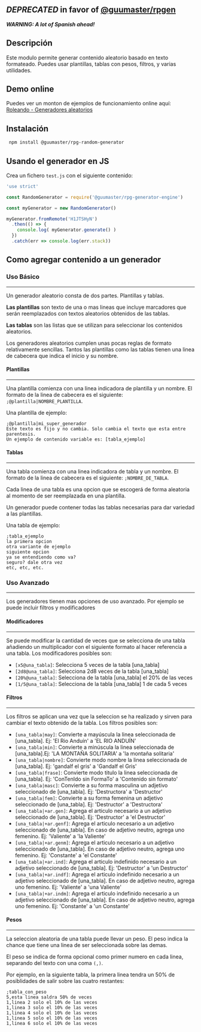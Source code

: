 

## **_DEPRECATED_** in favor of [@guumaster/rpgen](https://github.com/guumaster/rpgen)

**_WARNING: A lot of Spanish ahead!_**


## Descripción

Este modulo permite generar contenido aleatorio basado en texto formateado. Puedes usar plantillas, tablas con pesos, filtros, y varias utilidades.

## Demo online 

Puedes ver un monton de ejemplos de funcionamiento online aquí: [Roleando - Generadores aleatorios](https://roleando.herokuapp.com/generadores)

## Instalación 

```sh
 npm install @guumaster/rpg-random-generator
```

## Usando el generador en JS

Crea un fichero `test.js` con el siguiente contenido: 

```js
'use strict'

const RandomGenerator = require('@guumaster/rpg-generator-engine')

const myGenerator = new RandomGenerator()

myGenerator.fromRemote('H1JTSHyN')
  .then(() => {
    console.log( myGenerator.generate() )
  })
  .catch(err => console.log(err.stack))

``` 

## Como agregar contenido a un generador

### Uso Básico
---

Un generador aleatorio consta de dos partes. Plantillas y tablas.

**Las plantillas** son texto de una o mas lineas que incluye marcadores que serán reemplazados con textos aleatorios obtenidos de las tablas.

**Las tablas** son las listas que se utilizan para seleccionar los contenidos aleatorios.

Los generadores aleatorios cumplen unas pocas reglas de formato relativamente sencillas. Tantos las plantillas como las tablas tienen una linea de cabecera que indica el inicio y su nombre. 

#### Plantillas
---

Una plantilla comienza con una linea indicadora de plantilla y un nombre. El formato de la linea de cabecera es el siguiente: `;@plantilla|NOMBRE_PLANTILLA`.

Una plantilla de ejemplo: 

```code
;@plantilla|mi_super_generador
Este texto es fijo y no cambia. Solo cambia el texto que esta entre parentesis.
Un ejemplo de contenido variable es: [tabla_ejemplo]
```

#### Tablas
---

Una tabla comienza con una linea indicadora de tabla y un nombre. El formato de la linea de cabecera es el siguiente: `;NOMBRE_DE_TABLA`.

Cada linea de una tabla es una opcion que se escogerá de forma aleatoria al momento de ser reemplazada en una plantilla.

Un generador puede contener todas las tablas necesarias para dar variedad a las plantillas.

Una tabla de ejemplo: 

```code
;tabla_ejemplo
la primera opcion
otra variante de ejemplo
siguiente opcion
ya se entendiendo como va?
seguro? dale otra vez
etc, etc, etc.
```

### Uso Avanzado
---

Los generadores tienen mas opciones de uso avanzado. Por ejemplo se puede incluir filtros y modificadores

#### Modificadores
---

Se puede modificar la cantidad de veces que se selecciona de una tabla añadiendo un multiplicador con el siguiente formato al hacer referencia a una tabla. Los modificadores posibles son:

*   `[x5@una_tabla]`: Selecciona 5 veces de la tabla [una_tabla]
*   `[2d8@una_tabla]`: Selecciona 2d8 veces de la tabla [una_tabla]
*   `[20%@una_tabla]`: Selecciona de la tabla [una_tabla] el 20% de las veces
*   `[1/5@una_tabla]`: Selecciona de la tabla [una_tabla] 1 de cada 5 veces

#### Filtros
---

Los filtros se aplican una vez que la seleccion se ha realizado y sirven para cambiar el texto obtenido de la tabla. Los filtros posibles son:

*   `[una_tabla|may]`: Convierte a mayúscula la linea seleccionada de [una_tabla]. Ej: 'El Rio Anduín' a 'EL RIO ANDUÍN'
*   `[una_tabla|min]`: Convierte a minúscula la linea seleccionada de [una_tabla].Ej: 'LA MONTAÑA SOLITARIA' a 'la montaña solitaria'
*   `[una_tabla|nombre]`: Convierte modo nombre la linea seleccionada de [una_tabla]. Ej: 'gandalf el gris' a 'Gandalf el Gris'
*   `[una_tabla|frase]`: Convierte modo titulo la linea seleccionada de [una_tabla]. Ej: 'ConTenIdo sin FormaTo' a 'Contenido sin formato'
*   `[una_tabla|masc]`: Convierte a su forma masculina un adjetivo seleccionado de [una_tabla]. Ej: 'Destructora' a 'Destructor'
*   `[una_tabla|fem]`: Convierte a su forma femenina un adjetivo seleccionado de [una_tabla]. Ej: 'Destructor' a 'Destructora'
*   `[una_tabla|+ar.gen]`: Agrega el articulo necesario a un adjetivo seleccionado de [una_tabla]. Ej: 'Destructor' a 'el Destructor'
*   `[una_tabla|+ar.genf]`: Agrega el articulo necesario a un adjetivo seleccionado de [una_tabla]. En caso de adjetivo neutro, agrega uno femenino. Ej: 'Valiente' a 'la Valiente'
*   `[una_tabla|+ar.genm]`: Agrega el articulo necesario a un adjetivo seleccionado de [una_tabla]. En caso de adjetivo neutro, agrega uno femenino. Ej: 'Constante' a 'el Constante'
*   `[una_tabla|+ar.ind]`: Agrega el articulo indefinido necesario a un adjetivo seleccionado de [una_tabla]. Ej: 'Destructor' a 'un Destructor'
*   `[una_tabla|+ar.indf]`: Agrega el articulo indefinido necesario a un adjetivo seleccionado de [una_tabla]. En caso de adjetivo neutro, agrega uno femenino. Ej: 'Valiente' a 'una Valiente'
*   `[una_tabla|+ar.indm]`: Agrega el articulo indefinido necesario a un adjetivo seleccionado de [una_tabla]. En caso de adjetivo neutro, agrega uno femenino. Ej: 'Constante' a 'un Constante'

#### Pesos
---

La seleccion aleatoria de una tabla puede llevar un peso. El peso indica la chance que tiene una linea de ser seleccionada sobre las demas. 

El peso se indica de forma opcional como primer numero en cada linea, separando del texto con una coma `(,)`. 

Por ejemplo, en la siguiente tabla, la primera linea tendra un 50% de posiblidades de salir sobre las cuatro restantes: 

```code
;tabla_con_peso
5,esta linea saldra 50% de veces
1,linea 2 solo el 10% de las veces
1,linea 3 solo el 10% de las veces
1,linea 4 solo el 10% de las veces
1,linea 5 solo el 10% de las veces
1,linea 6 solo el 10% de las veces
```
